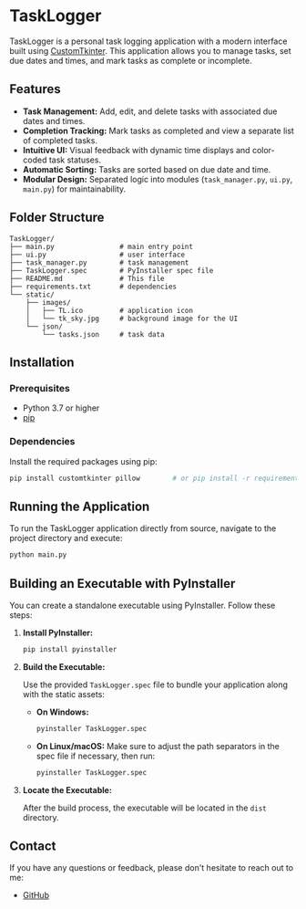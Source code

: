 # TaskLogger

TaskLogger is a personal task logging application with a modern interface built using [CustomTkinter](https://github.com/TomSchimansky/CustomTkinter). This application allows you to manage tasks, set due dates and times, and mark tasks as complete or incomplete.

## Features

- **Task Management:** Add, edit, and delete tasks with associated due dates and times.
- **Completion Tracking:** Mark tasks as completed and view a separate list of completed tasks.
- **Intuitive UI:** Visual feedback with dynamic time displays and color-coded task statuses.
- **Automatic Sorting:** Tasks are sorted based on due date and time.
- **Modular Design:** Separated logic into modules (`task_manager.py`, `ui.py`, `main.py`) for maintainability.

## Folder Structure

```
TaskLogger/
├── main.py                # main entry point            
├── ui.py                  # user interface
├── task_manager.py        # task management
├── TaskLogger.spec        # PyInstaller spec file
├── README.md              # This file
├── requirements.txt       # dependencies
└── static/
    ├── images/
    │   ├── TL.ico         # application icon
    │   └── tk_sky.jpg     # background image for the UI
    └── json/
        └── tasks.json     # task data
```

## Installation

### Prerequisites

- Python 3.7 or higher
- [pip](https://pip.pypa.io/en/stable/)

### Dependencies

Install the required packages using pip:

```bash
pip install customtkinter pillow        # or pip install -r requirements.txt
```

## Running the Application

To run the TaskLogger application directly from source, navigate to the project directory and execute:

```bash
python main.py
```

## Building an Executable with PyInstaller

You can create a standalone executable using PyInstaller. Follow these steps:

1. **Install PyInstaller:**

   ```bash
   pip install pyinstaller
   ```

2. **Build the Executable:**

   Use the provided `TaskLogger.spec` file to bundle your application along with the static assets:

   - **On Windows:**
     ```bash
     pyinstaller TaskLogger.spec
     ```
   - **On Linux/macOS:**
     Make sure to adjust the path separators in the spec file if necessary, then run:
     ```bash
     pyinstaller TaskLogger.spec
     ```

3. **Locate the Executable:**

   After the build process, the executable will be located in the `dist` directory.

## Contact

If you have any questions or feedback, please don't hesitate to reach out to me:
- [GitHub](https://github.com/bengawith)
